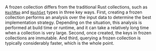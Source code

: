 A frozen collection differs from the traditional Rust collections, such as
[`HashMap`](std::collections::HashMap) and [`HashSet`](std::collections::HashSet) types in three
key ways. First, creating a frozen collection performs an analysis over the input data to
determine the best implementation strategy. Depending on the situation, this analysis is
performed at build time or runtime, and it can take a relatively long time when a collection is
very large. Second, once created, the keys in frozen collections are immutable. And third,
querying a frozen collection is typically considerably faster, which is the whole point.

